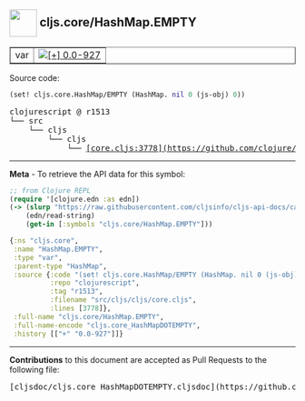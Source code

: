 ## <img width="48px" valign="middle" src="http://i.imgur.com/Hi20huC.png"> cljs.core/HashMap.EMPTY

 <table border="1">
<tr>

<td>var</td>
<td><a href="https://github.com/cljsinfo/cljs-api-docs/tree/0.0-927"><img valign="middle" alt="[+] 0.0-927" src="https://img.shields.io/badge/+-0.0--927-lightgrey.svg"></a> </td>
</tr>
</table>






Source code:

```clj
(set! cljs.core.HashMap/EMPTY (HashMap. nil 0 (js-obj) 0))
```

 <pre>
clojurescript @ r1513
└── src
    └── cljs
        └── cljs
            └── <ins>[core.cljs:3778](https://github.com/clojure/clojurescript/blob/r1513/src/cljs/cljs/core.cljs#L3778)</ins>
</pre>


---

__Meta__ - To retrieve the API data for this symbol:

```clj
;; from Clojure REPL
(require '[clojure.edn :as edn])
(-> (slurp "https://raw.githubusercontent.com/cljsinfo/cljs-api-docs/catalog/cljs-api.edn")
    (edn/read-string)
    (get-in [:symbols "cljs.core/HashMap.EMPTY"]))
```

```clj
{:ns "cljs.core",
 :name "HashMap.EMPTY",
 :type "var",
 :parent-type "HashMap",
 :source {:code "(set! cljs.core.HashMap/EMPTY (HashMap. nil 0 (js-obj) 0))",
          :repo "clojurescript",
          :tag "r1513",
          :filename "src/cljs/cljs/core.cljs",
          :lines [3778]},
 :full-name "cljs.core/HashMap.EMPTY",
 :full-name-encode "cljs.core_HashMapDOTEMPTY",
 :history [["+" "0.0-927"]]}

```

---

__Contributions__ to this document are accepted as Pull Requests to the following file:

 <pre>
[cljsdoc/cljs.core_HashMapDOTEMPTY.cljsdoc](https://github.com/cljsinfo/cljs-api-docs/blob/master/cljsdoc/cljs.core_HashMapDOTEMPTY.cljsdoc)
</pre>

